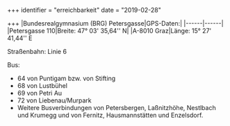 +++
identifier = "erreichbarkeit"
date = "2019-02-28"

+++
|Bundesrealgymnasium (BRG) Petersgasse|GPS-Daten:|
|------|------|
|Petersgasse 110|Breite: 47° 03' 35,64'' N|
|A-8010 Graz|Länge: 15° 27' 41,44'' E

Straßenbahn: Linie 6

Bus:
* 64 von Puntigam bzw. von Stifting
* 68 von Lustbühel
* 69 von Petri Au
* 72 von Liebenau/Murpark
* Weitere Busverbindungen von Petersbergen, Laßnitzhöhe, Nestlbach und Krumegg und von Fernitz, Hausmannstätten und Enzelsdorf.
